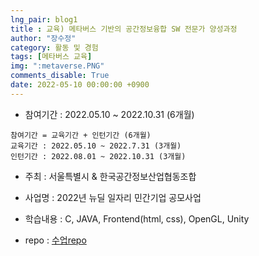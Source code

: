 ```yaml
---
lng_pair: blog1
title : 교육) 메타버스 기반의 공간정보융합 SW 전문가 양성과정
author: "장수정"
category: 활동 및 경험
tags: [메타버스 교육]
img: ":metaverse.PNG"
comments_disable: True
date: 2022-05-10 00:00:00 +0900
---
```


- 참여기간 : 2022.05.10 ~ 2022.10.31 (6개월)  

```
참여기간 = 교육기간 + 인턴기간 (6개월)  
교육기간 : 2022.05.10 ~ 2022.7.31 (3개월)  
인턴기간 : 2022.08.01 ~ 2022.10.31 (3개월)  
```

- 주최 : 서울특별시 & 한국공간정보산업협동조합

- 사업명 : 2022년 뉴딜 일자리 민간기업 공모사업
    
- 학습내용 :  C, JAVA, Frontend(html, css), OpenGL, Unity 

- repo : <a href="https://github.com/sujeong-jang-creator/Metaverse_class" target="_blank">수업repo</a>

<!-- ![Image](../images/2022-06-28-10-54-10-image.png) -->
